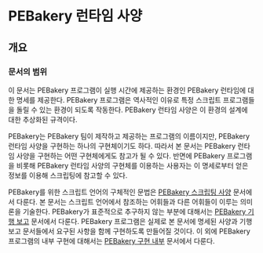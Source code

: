 # PEBakery 런타임 사양

## 개요

### 문서의 범위

이 문서는 PEBakery 프로그램이 실행 시간에 제공하는 환경인 PEBakery 런타임에 대한 명세를 제공한다. PEBakery 프로그램은 역사적인 이유로 특정 스크립트 프로그램들을 돌릴 수 있는 환경이 되도록 작동한다. PEBakery 런타임 사양은 이 환경의 설계에 대한 추상화된 규격이다.

PEBakery는 PEBakery 팀이 제작하고 제공하는 프로그램의 이름이지만, PEBakery 런타임 사양을 구현하는 하나의 구현체이기도 하다. 따라서 본 문서는 PEBakery 런타임 사양을 구현하는 어떤 구현체에게도 참고가 될 수 있다. 반면에 PEBakery 프로그램을 비롯해 PEBakery 런타임 사양의 구현체를 이용하는 사용자는 이 명세로부터 얻은 정보를 이용해 스크립팅에 참고할 수 있다.

PEBakery를 위한 스크립트 언어의 구체적인 문법은 [PEBakery 스크립팅 사양](/scripting-specification) 문서에서 다룬다. 본 문서는 스크립트 언어에서 참조하는 어휘들과 다른 어휘들이 이루는 의미론을 기술한다. PEBakery가 표준적으로 추구하지 않는 부분에 대해서는 [PEBakery 기행 보고](/quirks-reports) 문서에서 다룬다. PEBakery 프로그램은 실제로 본 문서에 명세된 사양과 기행 보고 문서들에서 요구된 사항을 함께 구현하도록 만들어질 것이다. 이 외에 PEBakery 프로그램의 내부 구현에 대해서는 [PEBakery 구현 내부](/implementation-internals) 문서에서 다룬다.
